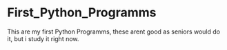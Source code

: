 # First_Python_Programms

This are my first Python Programms, these arent good as seniors would do it, but i study it right now.
